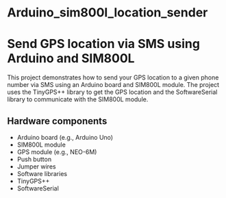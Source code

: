 # Arduino_sim800l_location_sender

# Send GPS location via SMS using Arduino and SIM800L
This project demonstrates how to send your GPS location to a given phone number via SMS using an Arduino board and SIM800L module. The project uses the TinyGPS++ library to get the GPS location and the SoftwareSerial library to communicate with the SIM800L module.

## Hardware components
- Arduino board (e.g., Arduino Uno)
- SIM800L module
- GPS module (e.g., NEO-6M)
- Push button
- Jumper wires
- Software libraries
- TinyGPS++
- SoftwareSerial